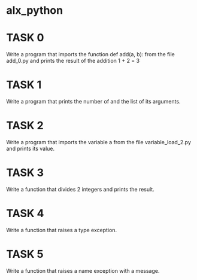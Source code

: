 # alx_python

# TASK 0 
Write a program that imports the function def add(a, b): from the file add_0.py and prints the result of the addition 1 + 2 = 3

# TASK 1
Write a program that prints the number of and the list of its arguments.

# TASK 2 
Write a program that imports the variable a from the file variable_load_2.py and prints its value.

# TASK 3 
Write a function that divides 2 integers and prints the result.

# TASK 4 
Write a function that raises a type exception.

# TASK 5 
Write a function that raises a name exception with a message.

